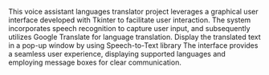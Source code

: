 This voice assistant languages translator project leverages a graphical user interface 
developed with Tkinter to facilitate user interaction. The system incorporates speech 
recognition to capture user input, and subsequently utilizes Google Translate for language 
translation. Display the translated text in a pop-up window by using Speech-to-Text library 
The interface provides a seamless user experience, displaying supported languages and employing 
message boxes for clear communication.
